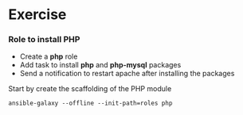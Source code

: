 # Exercise
### Role to install PHP
- Create a **php** role
- Add task to install **php** and **php-mysql** packages
- Send a notification to restart apache after installing the packages

Start by create the scaffolding of the PHP module
```
ansible-galaxy --offline --init-path=roles php
```
